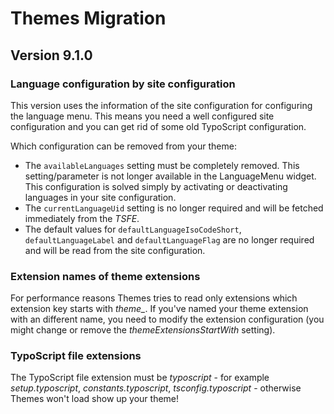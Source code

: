 # Themes Migration

## Version 9.1.0

### Language configuration by site configuration

This version uses the information of the site configuration for configuring the language menu. This means you need a well configured site configuration and you can get rid of some old TypoScript configuration.


Which configuration can be removed from your theme:

*   The `availableLanguages` setting must be completely removed. This setting/parameter is not longer available in the LanguageMenu widget. This configuration is solved simply by activating or deactivating languages in your site configuration.
*   The `currentLanguageUid` setting is no longer required and will be fetched immediately from the *TSFE*.
*   The default values for `defaultLanguageIsoCodeShort`, `defaultLanguageLabel` and `defaultLanguageFlag` are no longer required and will be read from the site configuration.

### Extension names of theme extensions

For performance reasons Themes tries to read only extensions which extension key starts with *theme_*. If you've named your theme extension with an different name, you need to modify the extension configuration (you might change or remove the *themeExtensionsStartWith* setting).

### TypoScript file extensions

The TypoScript file extension must be *typoscript* - for example *setup.typoscript*, *constants.typoscript*, *tsconfig.typoscript* - otherwise Themes won't load show up your theme!
